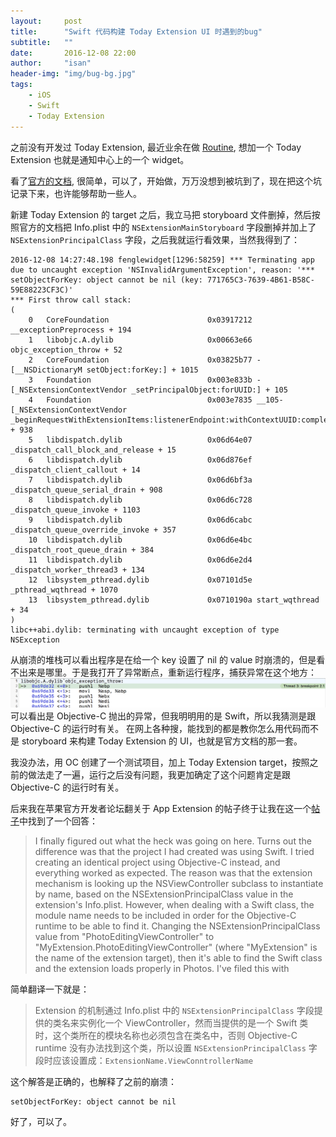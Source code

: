 ```yaml
---
layout:     post
title:      "Swift 代码构建 Today Extension UI 时遇到的bug"
subtitle:   ""
date:       2016-12-08 22:00
author:     "isan"
header-img: "img/bug-bg.jpg"
tags:
	- iOS
    - Swift
    - Today Extension
---
```



之前没有开发过 Today Extension, 最近业余在做 [Routine](routine.isan.io), 想加一个 Today Extension 也就是通知中心上的一个 widget。

看了[官方的文档](https://developer.apple.com/library/content/documentation/General/Conceptual/ExtensibilityPG/Today.html), 很简单，可以了，开始做，万万没想到被坑到了，现在把这个坑记录下来，也许能够帮助一些人。

新建 Today Extension 的 target 之后，我立马把 storyboard 文件删掉，然后按照官方的文档把 Info.plist 中的 `NSExtensionMainStoryboard` 字段删掉并加上了 `NSExtensionPrincipalClass` 字段，之后我就运行看效果，当然我得到了：

```
2016-12-08 14:27:48.198 fenglewidget[1296:58259] *** Terminating app due to uncaught exception 'NSInvalidArgumentException', reason: '*** setObjectForKey: object cannot be nil (key: 771765C3-7639-4B61-B58C-59E88223CF3C)'
*** First throw call stack:
(
	0   CoreFoundation                      0x03917212 __exceptionPreprocess + 194
	1   libobjc.A.dylib                     0x00663e66 objc_exception_throw + 52
	2   CoreFoundation                      0x03825b77 -[__NSDictionaryM setObject:forKey:] + 1015
	3   Foundation                          0x003e833b -[_NSExtensionContextVendor _setPrincipalObject:forUUID:] + 105
	4   Foundation                          0x003e7835 __105-[_NSExtensionContextVendor _beginRequestWithExtensionItems:listenerEndpoint:withContextUUID:completion:]_block_invoke + 938
	5   libdispatch.dylib                   0x06d64e07 _dispatch_call_block_and_release + 15
	6   libdispatch.dylib                   0x06d876ef _dispatch_client_callout + 14
	7   libdispatch.dylib                   0x06d6bf3a _dispatch_queue_serial_drain + 908
	8   libdispatch.dylib                   0x06d6c728 _dispatch_queue_invoke + 1103
	9   libdispatch.dylib                   0x06d6cabc _dispatch_queue_override_invoke + 357
	10  libdispatch.dylib                   0x06d6e4bc _dispatch_root_queue_drain + 384
	11  libdispatch.dylib                   0x06d6e2d4 _dispatch_worker_thread3 + 134
	12  libsystem_pthread.dylib             0x07101d5e _pthread_wqthread + 1070
	13  libsystem_pthread.dylib             0x0710190a start_wqthread + 34
)
libc++abi.dylib: terminating with uncaught exception of type NSException
```

从崩溃的堆栈可以看出程序是在给一个 key 设置了 nil 的 value 时崩溃的，但是看不出来是哪里。于是我打开了异常断点，重新运行程序，捕获异常在这个地方：
![img](/img/in-post/dev/swift-oc-runtime-bug.png)
可以看出是 Objective-C 抛出的异常，但我明明用的是 Swift，所以我猜测是跟 Objective-C 的运行时有关。
在网上各种搜，能找到的都是教你怎么用代码而不是 storyboard 来构建 Today Extension 的 UI，也就是官方文档的那一套。

我没办法，用 OC 创建了一个测试项目，加上 Today Extension target，按照之前的做法走了一遍，运行之后没有问题，我更加确定了这个问题肯定是跟 Objective-C 的运行时有关。

后来我在苹果官方开发者论坛翻关于 App Extension 的帖子终于让我在这一个[帖子](https://forums.developer.apple.com/thread/6677)中找到了一个回答：

> I finally figured out what the heck was going on here. Turns out the difference was that the project I had created was using Swift. I tried creating an identical project using Objective-C instead, and everything worked as expected. The reason was that the extension mechanism is looking up the NSViewController subclass to instantiate by name, based on the NSExtensionPrincipalClass value in the extension's Info.plist. However, when dealing with a Swift class, the module name needs to be included in order for the Objective-C runtime to be able to find it. Changing the NSExtensionPrincipalClass value from "PhotoEditingViewController" to "MyExtension.PhotoEditingViewController" (where "MyExtension" is the name of the extension target), then it's able to find the Swift class and the extension loads properly in Photos. I've filed this with 

简单翻译一下就是：
> Extension 的机制通过 Info.plist 中的 `NSExtensionPrincipalClass` 字段提供的类名来实例化一个 ViewController，然而当提供的是一个 Swift 类时，这个类所在的模块名称也必须包含在类名中，否则 Objective-C runtime 没有办法找到这个类，所以设置 `NSExtensionPrincipalClass` 字段时应该设置成：`ExtensionName.ViewConntrollerName`

这个解答是正确的，也解释了之前的崩溃：

```
setObjectForKey: object cannot be nil
```

好了，可以了。
